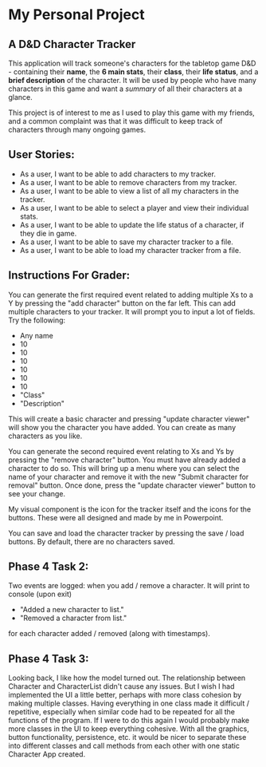 # My Personal Project

## A D&D Character Tracker

This application will track someone's characters for the tabletop game D&D - containing their **name**, the **6 main stats**, their **class**,
their **life status**, and a **brief description** of the character. 
It will be used by people who have many characters in this game and want a *summary* of all their characters at a glance.

This project is of interest to me as I used to play this game with my friends, and a common complaint was that it was difficult to keep track of characters through many ongoing games.

## User Stories:
- As a user, I want to be able to add characters to my tracker.
- As a user, I want to be able to remove characters from my tracker.
- As a user, I want to be able to view a list of all my characters in the tracker.
- As a user, I want to be able to select a player and view their individual stats.
- As a user, I want to be able to update the life status of a character, if they die in game.
- As a user, I want to be able to save my character tracker to a file.
- As a user, I want to be able to load my character tracker from a file.

## Instructions For Grader:
You can generate the first required event related to adding multiple Xs to a Y by pressing the "add character" button on the far left. This can add multiple characters to your tracker.
It will prompt you to input a lot of fields. Try the following:
  - Any name
  - 10
  - 10
  - 10
  - 10
  - 10
  - 10
  - "Class"
  - "Description"

This will create a basic character and pressing "update character viewer" will show you the character you have added. You can create as many characters as you like.

You can generate the second required event relating to Xs and Ys by pressing the "remove character" button. You must have already added a character to do so.
This will bring up a menu where you can select the name of your character and remove it with the new "Submit character for removal" button.
Once done, press the "update character viewer" button to see your change.

My visual component is the icon for the tracker itself and the icons for the buttons. These were all designed and made by me in Powerpoint.

You can save and load the character tracker by pressing the save / load buttons. By default, there are no characters saved.

## Phase 4 Task 2:
Two events are logged: when you add / remove a character. It will print to console (upon exit)
- "Added a new character to list."
- "Removed a character from list."

for each character added / removed (along with timestamps).

## Phase 4 Task 3:
Looking back, I like how the model turned out. The relationship between Character and CharacterList didn't cause any issues.
But I wish I had implemented the UI a little better, perhaps with more class cohesion by making multiple classes. Having everything in one class
made it difficult / repetitive, especially when similar code had to be repeated for all the functions of the program. If I were
to do this again I would probably make more classes in the UI to keep everything cohesive. With all the graphics, button functionality, 
persistence, etc. it would be nicer to separate these into different classes and call methods from each other with one static Character App created.